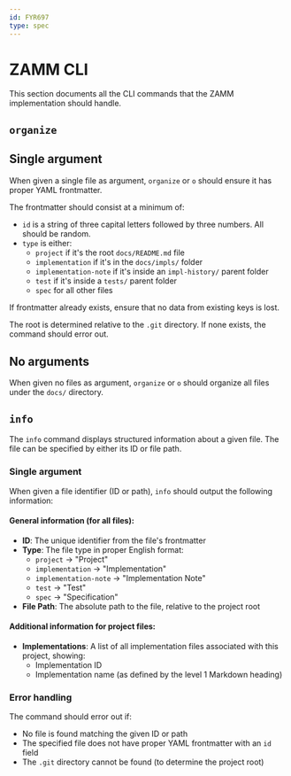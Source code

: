 ```yaml
---
id: FYR697
type: spec
---
```


# ZAMM CLI

This section documents all the CLI commands that the ZAMM implementation should handle.

## `organize`

## Single argument

When given a single file as argument, `organize` or `o` should ensure it has proper YAML frontmatter.

The frontmatter should consist at a minimum of:

- `id` is a string of three capital letters followed by three numbers. All should be random.
- `type` is either:
  - `project` if it's the root `docs/README.md` file
  - `implementation` if it's in the `docs/impls/` folder
  - `implementation-note` if it's inside an `impl-history/` parent folder
  - `test` if it's inside a `tests/` parent folder
  - `spec` for all other files

If frontmatter already exists, ensure that no data from existing keys is lost.

The root is determined relative to the `.git` directory. If none exists, the command should error out.

## No arguments

When given no files as argument, `organize` or `o` should organize all files under the `docs/` directory.

## `info`

The `info` command displays structured information about a given file. The file can be specified by either its ID or file path.

### Single argument

When given a file identifier (ID or path), `info` should output the following information:

#### General information (for all files):

- **ID**: The unique identifier from the file's frontmatter
- **Type**: The file type in proper English format:
  - `project` → "Project"
  - `implementation` → "Implementation"
  - `implementation-note` → "Implementation Note"
  - `test` → "Test"
  - `spec` → "Specification"
- **File Path**: The absolute path to the file, relative to the project root

#### Additional information for project files:

- **Implementations**: A list of all implementation files associated with this project, showing:
  - Implementation ID
  - Implementation name (as defined by the level 1 Markdown heading)

### Error handling

The command should error out if:

- No file is found matching the given ID or path
- The specified file does not have proper YAML frontmatter with an `id` field
- The `.git` directory cannot be found (to determine the project root)

